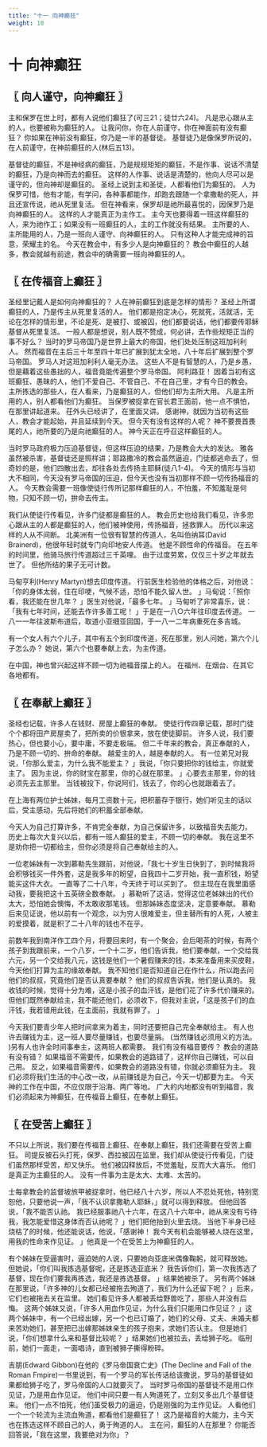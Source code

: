 ```yaml
---
title: "十一 向神癫狂"
weight: 10
---
```


# 十 向神癫狂


## 〖 向人谨守，向神癫狂 〗

主和保罗在世上时，都有人说他们癫狂了(可三21；徒廿六24)。
凡是忠心跟从主的人，也要被称为癫狂的人。
让我问你，你在人前谨守，你在神面前有没有癫狂？
你如果在神前没有癫狂，你乃是一半的基督徒。
基督徒乃是像保罗所说的，在人前谨守，在神前癫狂的人(林后五13)。

基督徒的癫狂，不是神经病的癫狂，乃是规规矩矩的癫狂，不是作事、说话不清楚的癫狂，乃是向神而去的癫狂。
这样的人作事、说话是清楚的，他向人尽可以是谨守的，但向神却是癫狂的。
圣经上说到主和圣徒，人都看他们为癫狂的。
人为保罗可惜，他有才能，有学问，各种事都能作，却跑去跟随一个拿撒勒的死人，并且还宣传说，祂从死里复活。
但在神看来，保罗却是祂所最喜悦的，因保罗乃是向神癫狂的人。
这样的人才能真正为主作工。
主今天也要得着一班这样癫狂的人，来为祂作工；如果没有一班癫狂的人，主的工作就没有结果。
主所要的人、主所能用的人，乃是一班向人谨守、向神癫狂的人。
只有这种人才能完成神的旨意，荣耀主的名。
今天在教会中，有多少人是向神癫狂的？
教会中癫狂的人越多，教会就越有前途，教会中的确需要一班向神癫狂的人。

## 〖 在传福音上癫狂 〗

圣经里记戴人是如何向神癫狂的？
人在神前癫狂到底是怎样的情形？
圣经上所谓癫狂的人，乃是传主从死里复活的人。
他们都是抱定决心，死就死，活就活，无论在怎样的情形里，不论是死、是被打、或被囚，他们都要说话，他们都要传耶稣基督从死里复活。
一般人都是想说，别人既不赞成，何必讲，去作些规矩正当的事不好么？
当时的罗马帝国乃是世界上最大的帝国，他们处处压制这班加利利人。
然而福音在主后三十年至四十年已扩展到犹太全地，八十年后扩展到整个罗马帝国。
罗马人对这班加利利人毫无办法。
这些人不是有智慧的人，乃是乡愚，但是藉着这些愚拙的人，福音竟能传遍整个罗马帝国。
阿利路亚！
因着当初有这班癫狂、愚昧的人，他们不爱自己、不管自己、不在自己里，才有今日的教会。
主所拣选的那些人，在人看来，乃是癫狂的人，但他们却为主所大用。
凡是主所用的人，别人都看他们为癫狂。
当保罗被捉拿在官长君王面前，他一点不惧怕，在那里讲起道来。
茌外头已经讲了，在里面又讲。
感谢神，就因为当初有这些人，教会才能起始，并且延续到今天。
但今天有没有这样的人呢？
神不要畏首畏尾的人，祂所要的乃是向祂癫狂的人。
神今天正在呼召这样癫狂的人。

当时罗马政府极力压迫基督徒，但这样压迫的结果，乃是教会大大的发达。
雅各虽然被杀害，基督徒还是照样讲；耶路撒冷的教会虽然逼迫，门徒都逃命去了，但奇妙的是，他们四散出去，却往各处去传扬主耶稣(徒八1-4)。
今天的情形与当初大不相同，今天没有罗马帝国的压迫，但今天也没有当初那样不顾一切传扬福音的人。
今天教会需要一班像使徒行传所记那样癫狂的人，不怕羞，不知羞耻是何物，只知不顾一切，拚命去传主。

我们从使徒行传看见，许多门徒都是癫狂的人。
教会历史也给我们看见，许多忠心跟从主的人都是癫狂的人，他们被神使用，传扬福音，拯救罪人。
历代以来这样的人从不间断。
北美洲有一位很有智慧的传道人，名叫伯纳耳(David Brainerd)，他很年轻时就专门向印地安人传道。
他是不顾性命的传福音。
在五年的时间里，他骑马旅行传道超过三千英哩。
由于过度劳累，仅仅三十岁之年就去世了。
但他所结的果子无可计数。

马甸亨利(Henry Martyn)想去印度传道。
行前医生检验他的体格之后，对他说：「你的身体太弱，住在印哽，气候不适，恐怕不能久留人世。
」马甸说：「照你看，我还能在世几年？
」医生对他说，「最多七年。
」马甸听了非常喜乐，说：「我有七年时间，还能去作许多善工呢！
」于是在一八○六年往印度去传道。
一八一一年往波斯布道后，取道小亚细亚回国，于一八一二年病重死在多吉城。

有一个女人有六个儿子，其中有五个到印度传道，死在那里，别人问她，第六个儿子怎么办？
她说，第六个也要奉献上去，为主传道。

在中国，神也曾兴起这样不顾一切为祂福音摆上的人。
在福州、在烟台、在其它各地都有。

## 〖 在奉献上癫狂 〗

圣经也记载，许多人在钱财、房屋上癫狂的奉献。
使徒行传四章记载，那时门徒个个都将田产房屋卖了，把所卖的价银拿来，放在使徒脚前。
许多人说，我们要热心，但也要小心，要中庸，不要走极端。
但二千年来的教会，真正奉献的人，乃是不顾一切的、拚命的奉献。
越爱主的人，越是奉献的人。
有一位弟兄对我说，「你那么爱主，为什么我不能爱主？
」我说，「你只要把你的钱给主，你就爱主了。
因为主说，你的财宝在那里，你的心就在那里。
」心要去主那里，你的钱必须先去主那里。
当钱被投下，你说阿们，钱去了，你的心也就跟着去了。

在上海有两位护士姊妹，每月工资数十元，把积蓄存于银行，她们听见主的话以后，受主感动，先后将她们的积蓄全部奉献。

今天人为自己打算许多，不肯完全奉献，为自己保留许多，以致福音失去能力。
历史上每次大复兴以后，都有一班人癫狂的爱主，不顾一切的奉献。
我在这里不是劝你把一切都给主，但你必须是将自己奉献给主的人。

一位老姊妹有一次到慕勒先生跟前，对他说，「我七十岁生日快到了，到时候我将会积够钱买一件外套，这是我多年的盼望，自我四十二岁开始，我一直积钱，盼望能买这件大衣。
一直等了二十八年，今天终于可以买到了。
但主现在在我里面感动我，要我把这十五英磅全数奉献。
」慕勒听了这话，觉得这位老姊妹出的代价太大，恐怕她会懊悔，不太敢收那笔钱。
但那姊妹态度坚决，定意要奉献。
慕勒后来见证说，他以前有一个观念，以为穷人很难爱主，但主替所有的人死，人被主的爱摸着，就是积了二十八年的钱也不在乎。

前数年我到南洋作工四个月，将要回来时，有一个聚会，会后喝茶的时候，有两个孩子到我跟前来，一个八岁，一个十二岁，他们告诉我，他们要奉献，一个交给我六元，另一个交给我八元，这钱是他们一个暑假赚来的钱，本来准备用来买皮鞋，今天他们打算为主的缘故奉献。
我不知他们是否知道自己在作什么，所以跑去问他们的叔叔，究竟他们是否认真要奉献？
他们的叔叔告诉我，他们是认真的。
我收钱的时候，觉得十分为难，这是小孩子的血汗钱，是他们花了许多代价赚来的。
但他们既然奉献给主，我不能还他们，必须收下，但我对主说，「这是孩子们的血汗钱，我若错用此钱，在主面前，我就有罪了。
」

今天我们要青少年人把时间拿来为着主，同时还要把自己完全奉献给主。
有人也许去赚钱为主，这一班人要尽量赚钱，也要尽量捐。
(当然赚钱必须用义的方法。
)另有人也许全时间事奉主，这两班人都需要。
我们有没有福音要传？
教会的道路有没有错？
如果福音不需要传，如果教会的道路错了，这样你自己赚钱，可以自己用。
反之，如果福音需要传，如果教会的道路没有错，你就必须癫狂为主。
我们必须将我们生活的中心改一改，从前赚钱是为自己，今天一切都要为主。
今天神的工作在中国，不应仅限于沿海、两广等地。
广大的内地都没有听到福音，我们必须起来为神癫狂，在传福音上癫狂，在奉献上癫狂。

## 〖 在受苦上癫狂 〗

不只以上所说，我们要在传福音上癫狂、在奉献上癫狂，我们还需要在受苦上癫狂。
司提反被石头打死，保罗、西拉被囚在监里，我们却从使徒行传看见，门徒们虽然那样受苦，却又快乐。
他们被囚释放后，不觉羞耻，反而大大喜乐。
他们是真正为主癫狂的人。
没有一件事为主是太大、太难、太苦的。

士每拿教会的监督坡旅甲被捉拿时，他已经八十六岁，所以人不忍处死他，特别宽恕他，只要他说一声，「我不认识拿撒勒人耶稣，」就可以得到释放。
但他回答说，「我不能否认祂。
我已经服事祂八十六年，在这八十六年中，祂从来没有亏待我，我怎能爱惜这身体而否认祂呢？
」他们把他抬到火里去烧。
当他下半身已经烧枯了的时候，他还能说话，他说，「感谢神！
我今天有机会能够被人烧在这里，用我的性命来作见证。
」他真是一个在受苦上为神癫狂的人。

有个姊妹在受逼害时，逼迫她的人说，只要她向亚底米偶像鞠躬，就可释放她。
但她说，「你们叫我拣选基督呢，还是拣选亚底米？
我告诉你们，第一次我拣选了基督，现在你们要我再拣选，我还是拣选基督。
」结果她被杀了。
另有两个姊妹在那里说，「许多神的儿女都已经被拖去殉道了，我们为什么还留下呢？
」后来，它们也被拖去关在监里。
她们看见许多人都被丢给野兽吃了，那些人并没有后悔。
这两个姊妹又说，「许多人用血作见证，为什么我们只能用口作见证？
」这两个姊妹中，有一个已经出嫁，另一个也已订婚了，她们的父母、丈夫、未婚夫都来苦劝她们，甚至把已出嫁那姊妹亲生的孩子抱来，求她们否认主。
但是她们说，「你们想拿什么来和基督比较呢？
」结果她们也被拉去，丢给狮子吃。
临刑前，她们一面走，一面唱诗，直到被狮子撕得粉碎。

吉朋(Edward Gibbon)在他的《罗马帝国衰亡史》(The Decline and Fall of the Roman Fmpire)一书里说到，有一个罗马的军长传话给该撒说，罗马的基督徒如果都给狮子吃了，罗马帝国的人口就要灭了。
当时罗马帝国的基督徒不是用口作见证，乃是用血作见证。
他们中间只要一有人殉道死了，立刻又多出几个基督徒来。
他们一点不怕死，他们虽受极力的逼迫，仍是刚强的为主作见证。
人看他们一个一个轮流为主流血殉道，都看他们是癫狂了！
这乃是福音的大能力，主今天也在拣选这样不顾自己的人，勇于殉道的人。
主在问，癫狂的人在那里？
你能否回答说，「我在这里，我要绝对为你」？
